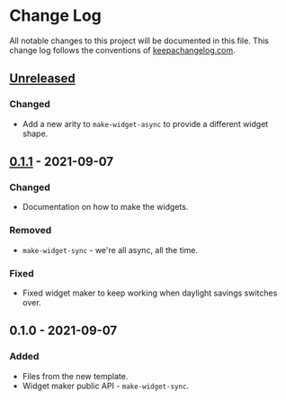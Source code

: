 # Change Log
All notable changes to this project will be documented in this file. This change log follows the conventions of [keepachangelog.com](http://keepachangelog.com/).

## [Unreleased]
### Changed
- Add a new arity to `make-widget-async` to provide a different widget shape.

## [0.1.1] - 2021-09-07
### Changed
- Documentation on how to make the widgets.

### Removed
- `make-widget-sync` - we're all async, all the time.

### Fixed
- Fixed widget maker to keep working when daylight savings switches over.

## 0.1.0 - 2021-09-07
### Added
- Files from the new template.
- Widget maker public API - `make-widget-sync`.

[Unreleased]: https://github.com/your-name/enjoy-hq-challenge/compare/0.1.1...HEAD
[0.1.1]: https://github.com/your-name/enjoy-hq-challenge/compare/0.1.0...0.1.1
